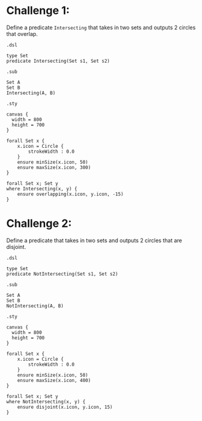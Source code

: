 # Challenge 1:

Define a predicate `Intersecting` that takes in two sets and outputs 2 circles that overlap.

`.dsl`

```
type Set
predicate Intersecting(Set s1, Set s2)
```

`.sub`

```
Set A
Set B
Intersecting(A, B)
```

`.sty`

```
canvas {
  width = 800
  height = 700
}

forall Set x {
    x.icon = Circle {
        strokeWidth : 0.0
    }
    ensure minSize(x.icon, 50)
    ensure maxSize(x.icon, 300)
}

forall Set x; Set y
where Intersecting(x, y) {
    ensure overlapping(x.icon, y.icon, -15)
}
```

# Challenge 2:

Define a predicate that takes in two sets and outputs 2 circles that are disjoint.

`.dsl`

```
type Set
predicate NotIntersecting(Set s1, Set s2)
```

`.sub`

```
Set A
Set B
NotIntersecting(A, B)
```

`.sty`

```
canvas {
  width = 800
  height = 700
}

forall Set x {
    x.icon = Circle {
        strokeWidth : 0.0
    }
    ensure minSize(x.icon, 50)
    ensure maxSize(x.icon, 400)
}

forall Set x; Set y
where NotIntersecting(x, y) {
    ensure disjoint(x.icon, y.icon, 15)
}
```
